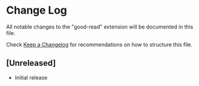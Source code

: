 # Change Log

All notable changes to the "good-read" extension will be documented in this file.

Check [Keep a Changelog](http://keepachangelog.com/) for recommendations on how to structure this file.

## [Unreleased]

- Initial release